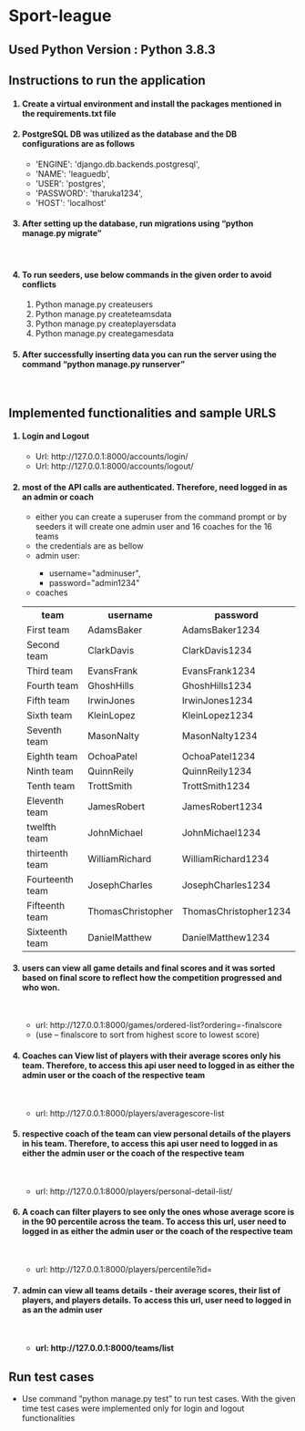 <h1>Sport-league</h1>
<h2>Used Python Version : Python 3.8.3</h2>
<h2>Instructions to run the application</h2>
<ol>
<h4><li>Create a virtual environment and install the packages mentioned in the requirements.txt file</li></h4>
<h4><li>PostgreSQL DB was utilized as the database and the DB configurations are as follows</li></h4>
  <ul>
            <li>'ENGINE': 'django.db.backends.postgresql',</li>
            <li>'NAME': 'leaguedb',</li>
            <li>'USER': 'postgres',</li>
            <li>'PASSWORD': 'tharuka1234',</li>
            <li>'HOST': 'localhost'</li>
  </ul>
<h4><li>After setting up the database, run migrations using  “python manage.py migrate”</li></h4><br/>
<h4><li>To run seeders, use below commands in the given order to avoid conflicts</li></h4>
  <ol>
          <li>Python manage.py createusers</li>
          <li>Python manage.py createteamsdata</li>
          <li>Python manage.py createplayersdata</li>
          <li>Python manage.py creategamesdata</li>
  </ol>
<h4><li>After successfully inserting data you can run the server using the command “python manage.py runserver”</li></h4><br/>
  </ol>


<h2>Implemented functionalities and sample URLS</h2>
<ol>
<h4><li>Login and Logout</li></h4>
<ul>
<li>Url: http://127.0.0.1:8000/accounts/login/</li>
<li>Url: http://127.0.0.1:8000/accounts/logout/</li>
</ul>
<h4><li>most of the API calls are authenticated. Therefore, need logged in as an admin or coach</li></h4>
<ul>
<li>either you can create a superuser from the command prompt or by seeders it will create one admin user and 16 coaches for the 16 teams</li>
<li>the credentials are as bellow
<li>admin user:</li>
  <ul>
<li>username="adminuser",</li>
<li>password="admin1234"</li>
  </ul>
<li>coaches</li>
  </ul>
  <table>
    <tr>
      <th>team</th> <th>username</th> <th>password</th>
    </tr>
     <tr>
    <td>First team</td> <td>AdamsBaker</td> <td>AdamsBaker1234</td>
    </tr>
     <tr>
    <td>Second team</td> <td>ClarkDavis</td> <td>ClarkDavis1234</td>
    </tr>
     <tr>
    <td>Third team</td> <td>EvansFrank</td> <td>EvansFrank1234</td>
    </tr>
     <tr>
    <td>Fourth team</td> <td>GhoshHills</td> <td>GhoshHills1234</td>
    </tr>
     <tr>
    <td>Fifth team</td> <td>IrwinJones</td> <td>IrwinJones1234</td>
    </tr>
     <tr>
    <td>Sixth team</td> <td>KleinLopez</td> <td>KleinLopez1234</td>
    </tr>
     <tr>
    <td>Seventh team</td> <td>MasonNalty</td> <td>MasonNalty1234</td>
    </tr>
     <tr>
    <td>Eighth team</td> <td>OchoaPatel</td> <td>OchoaPatel1234</td>
    </tr>
     <tr>
    <td>Ninth team</td> <td>QuinnReily</td> <td>QuinnReily1234</td>
    </tr>
     <tr>
    <td>Tenth team</td> <td>TrottSmith</td> <td>TrottSmith1234</td>
    </tr>
     <tr>
    <td>Eleventh team</td> <td>JamesRobert</td> <td>JamesRobert1234</td>
    </tr>
     <tr>
    <td>twelfth team</td> <td>JohnMichael</td> <td>JohnMichael1234</td>
    </tr>
     <tr>
    <td>thirteenth team</td> <td>WilliamRichard</td> <td>WilliamRichard1234</td>
    </tr>
     <tr>
    <td>Fourteenth team</td> <td>JosephCharles</td> <td>JosephCharles1234</td>
    </tr>
     <tr>
    <td>Fifteenth team</td> <td>ThomasChristopher</td> <td>ThomasChristopher1234</td>
    </tr>
     <tr>
    <td>Sixteenth team</td> <td>DanielMatthew</td> <td>DanielMatthew1234</td>
    </tr>
                  
  </table>
		

<h4><li>users can view all game details and final scores and it was sorted based on final score to reflect how the competition progressed and who won.</li></h4><br/>
  <ul>
<li>url: http://127.0.0.1:8000/games/ordered-list?ordering=-finalscore</li>
<li>(use – finalscore to sort from highest score to lowest score)</li>
  </ul>
                
 <h4><li>Coaches can View list of players with their average scores only his team. Therefore, to access this api user need to logged in as either the admin user or the                    coach of the respective team</li></h4><br/>
<ul>
<li>url: http://127.0.0.1:8000/players/averagescore-list</li>
</ul>
                
<h4><li>respective coach of the team can view personal details of the players in his team. Therefore, to access this api user need to logged in as either the admin user                or the coach of the respective team</li></h4><br/>
  <ul>
<li>url: http://127.0.0.1:8000/players/personal-detail-list/<team_id></li>
  </ul>
                
<h4><li>A coach can filter players to see only the ones whose average score is in the 90 percentile across the team. To access this url, user need to logged in as either                 the admin user or the coach of the respective team</li></h4><br/>
  <ul>
<li>url: http://127.0.0.1:8000/players/percentile?id=<teamid></li>
  </ul>
                
<h4><li>admin can view all teams details - their average scores, their list of players, and players details. To access this url, user need to logged in as an the admin                   user</li><h4><br/>
  <ul>
<li>url: http://127.0.0.1:8000/teams/list</li>
  </ul>
 </ol>
                
                
<h2>Run test cases</h2>
  <ul>
  <li>Use command “python manage.py test” to run test cases. With the given time test cases were implemented only for login and logout functionalities</li>
  </ul>
